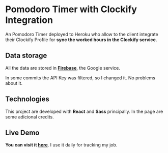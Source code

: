 # Pomodoro Timer with Clockify Integration

An Pomodoro Timer deployed to Heroku who allow to the client integrate their Clockify Profile for **sync the worked hours in the Clockify service**.

## Data storage

All the data are stored in **[Firebase](https://firebase.google.com)**, the Google service.

In some commits the API Key was filtered, so I changed it. No problems about it.

## Technologies

This project are developed with **React** and **Sass** principally. In the page are some adicional credits.

## Live Demo

**You can visit it [here](https://clockify-pomodoro-timer.herokuapp.com/)**. I use it daily for tracking my job.

<!-- ## Previous descriptions

This is a Pomodoro timer that allow send the time worked to Clockify

I am making this as a project to learn how to use React, so expect the spaghetti code. -->

